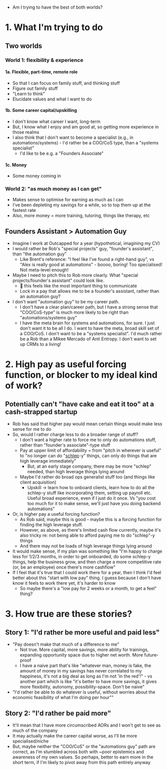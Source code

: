 - Am I trying to have the best of both worlds?
# 1. What I'm trying to do 
## Two worlds
### World 1: flexibility & experience
#### 1a. Flexible, part-time, remote role
- So that I can focus on family stuff, and thinking stuff
- Figure out family stuff
- "Learn to think"
- Elucidate values and what I want to do 
#### 1b. Some career capital/upskilling
- I don't know what career I want, long-term
- But, I know what I enjoy and am good at, so getting more experience in those realms
- I also think that I don't want to become a specialist (e.g., in automations/systems) - I'd rather be a COO/CoS type, than a "systems specialist"
	- I'd like to be e.g. a "Founders Associate"
#### 1c. Money
- Some money coming in
### World 2: "as much money as I can get"
- Makes sense to optimise for earning as much as I can 
- I've been depleting my savings for a while, so to top them up at the fastest rate
- Also, more money = more training, tutoring, things like therapy, etc
## Founders Assistant > Automation Guy
- Imagine I work at Outcapped for a year (hypothetical, imagining my CV)
- I would rather be Rob's "special projects" guy, "founder's assistant", than "the automation guy"
	- Like Brent's reference: "I feel like I've found a right-hand guy", vs "Alex is really good at automations" - boooo, boring! Too specialised! Not meta-level enough! 
- Maybe I need to pitch this to Rob more clearly. What "special projects/founder's assistant" could look like.
	- 🚨 this feels like the most important thing to communicate
	- Lock in a pay that allows me to be a founder's assistant, rather than an automation guy?
- I don't want "automation guy" to be my career path. 
	- I don't have a clear plan/career path, but I have a strong sense that "COO/CoS-type" is much more likely to be right than "automations/systems guy"
	- I have the meta brain for systems and automations, for sure. I just don't want it to be all I do. I want to have the meta, broad skill set of a COO/CoS. I don't want to be a "systems specialist". I'd much rather be a Rob than a Mikee Mercado of Anti Entropy. I don't want to set up CRMs to a living!
# 2. High pay as useful forcing function, or blocker to my ideal kind of work?
## Potentially can't "have cake and eat it too" at a cash-strapped startup
- Rob has said that higher pay would mean certain things would make less sense for me to do
- So, would I rather charge less to do a broader range of stuff? 
	- I don't want a higher rate to force me to only do automations stuff, rather than "founder's associate"-type stuff
	- Pay at upper limit of affordability = from "pitch in wherever is useful" to "no longer can do "[schlep](https://paulgraham.com/schlep.html)-y" things, can only do things that are high leverage immediately"
		- But, at an early stage company, there may be more "schlep" needed, than high leverage things lying around
	- Maybe I'd rather do broad ops generalist stuff too (and things like client acquisition)
		- Upskill → learn how to onboard clients, learn how to do all the schlep-y stuff like incorporating them, setting up payroll etc. Useful broad experience, even if I just do it once. Vs "you cost too much for it to make sense, we'll just have you doing backend automations"
- Or, is higher pay a useful forcing function?
	- As Rob said, maybe this is good - maybe this is a forcing function for finding the high leverage stuff.
	- However, as above, as there's limited cash flow currently, maybe it's also tricky re: not being able to afford paying me to do "schlep"-y things
	- And there may not be loads of high leverage things lying around
- It would make sense, if my plan was something like "I'm happy to charge less for 1/2/3 months, in order to get onboarded, do some schlep-y things, help the business grow, and then charge a more competitive rate (or, be an employee) once there's more cashflow"
- If I feel that it's true that I could work there for a year, then I think I'd feel better about this "start with low pay" thing. I guess because I don't have know it feels to work there yet, it's harder to know
	- So maybe there's a "low pay for 2 weeks or a month, to get a feel" thing?
# 3. How true are these stories?
## Story 1: "I'd rather be more useful and paid less"
- "Pay doesn't make that much of a difference to me"
	- Not true. More capital, more savings, more ability for trainings, expanding opportunity space due to higher net worth. More future-proof
	- I have a naive part that's like "whatever man, money is fake, the amount of money in my savings has never correlated to my happiness, it's not a big deal as long as I'm not 'in the red'!" - vs another part which is like "it's better to have more savings, it gives more flexibility, autonomy, possibility-space. Don't be naive"
- "I'd rather be able to do whatever is useful, without worries about the economic feasibility of what I'm doing per hour""
## Story 2: "I'd rather be paid more"
- It'll mean that I have more circumscribed AORs and I won't get to see as much of the company
- It may actually make the career capital worse, as I'll be more specialised/niche
- But, maybe neither the "COO/CoS" or the "automations guy" path are correct, as I'm stumbled across both with ~poor epistemics and awareness of my own values. So perhaps, better to earn more in the short term, if I'm likely to pivot away from this path entirely anyway